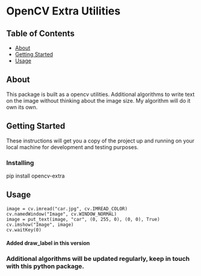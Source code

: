 # OpenCV Extra Utilities

## Table of Contents

- [About](#about)
- [Getting Started](#getting_started)
- [Usage](#usage)

## About <a name = "about"></a>

This package is built as a opencv utilities. Additional algorithms to write text on the image without thinking about the image size. My algorithm will do it own its own.

## Getting Started <a name = "getting_started"></a>

These instructions will get you a copy of the project up and running on your local machine for development and testing purposes.

### Installing

pip install opencv-extra

## Usage <a name = "usage"></a>
```
image = cv.imread("car.jpg", cv.IMREAD_COLOR)
cv.namedWindow("Image", cv.WINDOW_NORMAL)
image = put_text(image, "car", (0, 255, 0), (0, 0), True)
cv.imshow("Image", image)
cv.waitKey(0)
```

#### Added draw_label in this version


### Additional algorithms will be updated regularly, keep in touch with this python package.
